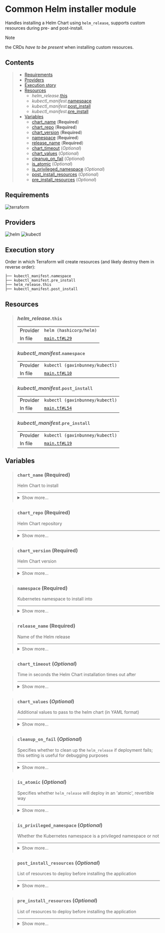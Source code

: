 # Common Helm installer module

Handles installing a Helm Chart using `helm_release`,
supports custom resources during pre- and post-install.

> [!NOTE]
> the CRDs *have to be present* when installing custom resources.

## Contents

<blockquote><!-- contents:start -->

- [Requirements](#requirements)
- [Providers](#providers)
- [Execution story](#execution-story)
- [Resources](#resources)
  - _helm_release_.[this](#helm_releasethis)
  - _kubectl_manifest_.[namespace](#kubectl_manifestnamespace)
  - _kubectl_manifest_.[post_install](#kubectl_manifestpost_install)
  - _kubectl_manifest_.[pre_install](#kubectl_manifestpre_install)
- [Variables](#variables)
  - [chart_name](#chart_name-required) (**Required**)
  - [chart_repo](#chart_repo-required) (**Required**)
  - [chart_version](#chart_version-required) (**Required**)
  - [namespace](#namespace-required) (**Required**)
  - [release_name](#release_name-required) (**Required**)
  - [chart_timeout](#chart_timeout-optional) (*Optional*)
  - [chart_values](#chart_values-optional) (*Optional*)
  - [cleanup_on_fail](#cleanup_on_fail-optional) (*Optional*)
  - [is_atomic](#is_atomic-optional) (*Optional*)
  - [is_privileged_namespace](#is_privileged_namespace-optional) (*Optional*)
  - [post_install_resources](#post_install_resources-optional) (*Optional*)
  - [pre_install_resources](#pre_install_resources-optional) (*Optional*)
</blockquote><!-- contents:end -->

## Requirements
  
![terraform](https://img.shields.io/badge/terraform->=1.8.0-d3287d?logo=terraform)

## Providers
  
![helm](https://img.shields.io/badge/helm-3.0.2-a7fc51)
![kubectl](https://img.shields.io/badge/kubectl-1.19.0-eb4095)

## Execution story

Order in which Terraform will create resources (and likely destroy them in reverse order):
```
├── kubectl_manifest.namespace
├── kubectl_manifest.pre_install
├── helm_release.this
├── kubectl_manifest.post_install
```

## Resources
  
<blockquote><!-- resource:"helm_release.this":start -->

### _helm_release_.`this`
      
  <table>
    <tr>
      <td>Provider</td>
      <td><code>helm (hashicorp/helm)</code></td>
    </tr>
    <tr>
      <td>In file</td>
      <td><a href="./main.tf#L29"><code>main.tf#L29</code></a></td>
    </tr>
  </table>
</blockquote><!-- resource:"helm_release.this":end -->
<blockquote><!-- resource:"kubectl_manifest.namespace":start -->

### _kubectl_manifest_.`namespace`
      
  <table>
    <tr>
      <td>Provider</td>
      <td><code>kubectl (gavinbunney/kubectl)</code></td>
    </tr>
    <tr>
      <td>In file</td>
      <td><a href="./main.tf#L10"><code>main.tf#L10</code></a></td>
    </tr>
  </table>
</blockquote><!-- resource:"kubectl_manifest.namespace":end -->
<blockquote><!-- resource:"kubectl_manifest.post_install":start -->

### _kubectl_manifest_.`post_install`
      
  <table>
    <tr>
      <td>Provider</td>
      <td><code>kubectl (gavinbunney/kubectl)</code></td>
    </tr>
    <tr>
      <td>In file</td>
      <td><a href="./main.tf#L54"><code>main.tf#L54</code></a></td>
    </tr>
  </table>
</blockquote><!-- resource:"kubectl_manifest.post_install":end -->
<blockquote><!-- resource:"kubectl_manifest.pre_install":start -->

### _kubectl_manifest_.`pre_install`
      
  <table>
    <tr>
      <td>Provider</td>
      <td><code>kubectl (gavinbunney/kubectl)</code></td>
    </tr>
    <tr>
      <td>In file</td>
      <td><a href="./main.tf#L19"><code>main.tf#L19</code></a></td>
    </tr>
  </table>
</blockquote><!-- resource:"kubectl_manifest.pre_install":end -->

## Variables
  
<blockquote><!-- variable:"chart_name":start -->

### `chart_name` (**Required**)

Helm Chart to install

<details style="border-top-color: inherit; border-top-width: 0.1em; border-top-style: solid; padding-top: 0.5em; padding-bottom: 0.5em;">
  <summary>Show more...</summary>

  **Type**:
  ```hcl
  string
  ```
  In file: <a href="./variables.tf#L1"><code>variables.tf#L1</code></a>

</details>
</blockquote><!-- variable:"chart_name":end -->
<blockquote><!-- variable:"chart_repo":start -->

### `chart_repo` (**Required**)

Helm Chart repository

<details style="border-top-color: inherit; border-top-width: 0.1em; border-top-style: solid; padding-top: 0.5em; padding-bottom: 0.5em;">
  <summary>Show more...</summary>

  **Type**:
  ```hcl
  string
  ```
  In file: <a href="./variables.tf#L6"><code>variables.tf#L6</code></a>

</details>
</blockquote><!-- variable:"chart_repo":end -->
<blockquote><!-- variable:"chart_version":start -->

### `chart_version` (**Required**)

Helm Chart version

<details style="border-top-color: inherit; border-top-width: 0.1em; border-top-style: solid; padding-top: 0.5em; padding-bottom: 0.5em;">
  <summary>Show more...</summary>

  **Type**:
  ```hcl
  string
  ```
  In file: <a href="./variables.tf#L11"><code>variables.tf#L11</code></a>

</details>
</blockquote><!-- variable:"chart_version":end -->
<blockquote><!-- variable:"namespace":start -->

### `namespace` (**Required**)

Kubernetes namespace to install into

<details style="border-top-color: inherit; border-top-width: 0.1em; border-top-style: solid; padding-top: 0.5em; padding-bottom: 0.5em;">
  <summary>Show more...</summary>

  **Type**:
  ```hcl
  string
  ```
  In file: <a href="./variables.tf#L35"><code>variables.tf#L35</code></a>

</details>
</blockquote><!-- variable:"namespace":end -->
<blockquote><!-- variable:"release_name":start -->

### `release_name` (**Required**)

Name of the Helm release

<details style="border-top-color: inherit; border-top-width: 0.1em; border-top-style: solid; padding-top: 0.5em; padding-bottom: 0.5em;">
  <summary>Show more...</summary>

  **Type**:
  ```hcl
  string
  ```
  In file: <a href="./variables.tf#L16"><code>variables.tf#L16</code></a>

</details>
</blockquote><!-- variable:"release_name":end -->
<blockquote><!-- variable:"chart_timeout":start -->

### `chart_timeout` (*Optional*)

Time in seconds the Helm Chart installation times out after

<details style="border-top-color: inherit; border-top-width: 0.1em; border-top-style: solid; padding-top: 0.5em; padding-bottom: 0.5em;">
  <summary>Show more...</summary>

  **Type**:
  ```hcl
  number
  ```
  **Default**:
  ```json
  120
  ```
  In file: <a href="./variables.tf#L28"><code>variables.tf#L28</code></a>

</details>
</blockquote><!-- variable:"chart_timeout":end -->
<blockquote><!-- variable:"chart_values":start -->

### `chart_values` (*Optional*)

Additional values to pass to the helm chart (in YAML format)

<details style="border-top-color: inherit; border-top-width: 0.1em; border-top-style: solid; padding-top: 0.5em; padding-bottom: 0.5em;">
  <summary>Show more...</summary>

  **Type**:
  ```hcl
  string
  ```
  **Default**:
  ```json
  ""
  ```
  In file: <a href="./variables.tf#L22"><code>variables.tf#L22</code></a>

</details>
</blockquote><!-- variable:"chart_values":end -->
<blockquote><!-- variable:"cleanup_on_fail":start -->

### `cleanup_on_fail` (*Optional*)

Specifies whether to clean up the `helm_release` if deployment fails; this setting is useful for debugging purposes

<details style="border-top-color: inherit; border-top-width: 0.1em; border-top-style: solid; padding-top: 0.5em; padding-bottom: 0.5em;">
  <summary>Show more...</summary>

  **Type**:
  ```hcl
  bool
  ```
  **Default**:
  ```json
  true
  ```
  In file: <a href="./variables.tf#L79"><code>variables.tf#L79</code></a>

</details>
</blockquote><!-- variable:"cleanup_on_fail":end -->
<blockquote><!-- variable:"is_atomic":start -->

### `is_atomic` (*Optional*)

Specifies whether `helm_release` will deploy in an 'atomic', revertible way

<details style="border-top-color: inherit; border-top-width: 0.1em; border-top-style: solid; padding-top: 0.5em; padding-bottom: 0.5em;">
  <summary>Show more...</summary>

  **Type**:
  ```hcl
  bool
  ```
  **Default**:
  ```json
  true
  ```
  In file: <a href="./variables.tf#L72"><code>variables.tf#L72</code></a>

</details>
</blockquote><!-- variable:"is_atomic":end -->
<blockquote><!-- variable:"is_privileged_namespace":start -->

### `is_privileged_namespace` (*Optional*)

Whether the Kubernetes namespace is a privileged namespace or not

<details style="border-top-color: inherit; border-top-width: 0.1em; border-top-style: solid; padding-top: 0.5em; padding-bottom: 0.5em;">
  <summary>Show more...</summary>

  **Type**:
  ```hcl
  bool
  ```
  **Default**:
  ```json
  false
  ```
  In file: <a href="./variables.tf#L41"><code>variables.tf#L41</code></a>

</details>
</blockquote><!-- variable:"is_privileged_namespace":end -->
<blockquote><!-- variable:"post_install_resources":start -->

### `post_install_resources` (*Optional*)

List of resources to deploy before installing the application

<details style="border-top-color: inherit; border-top-width: 0.1em; border-top-style: solid; padding-top: 0.5em; padding-bottom: 0.5em;">
  <summary>Show more...</summary>

  **Type**:
  ```hcl
  list(string)
  ```
  **Default**:
  ```json
  []
  ```
  In file: <a href="./variables.tf#L60"><code>variables.tf#L60</code></a>

</details>
</blockquote><!-- variable:"post_install_resources":end -->
<blockquote><!-- variable:"pre_install_resources":start -->

### `pre_install_resources` (*Optional*)

List of resources to deploy before installing the application

<details style="border-top-color: inherit; border-top-width: 0.1em; border-top-style: solid; padding-top: 0.5em; padding-bottom: 0.5em;">
  <summary>Show more...</summary>

  **Type**:
  ```hcl
  list(string)
  ```
  **Default**:
  ```json
  []
  ```
  In file: <a href="./variables.tf#L48"><code>variables.tf#L48</code></a>

</details>
</blockquote><!-- variable:"pre_install_resources":end -->